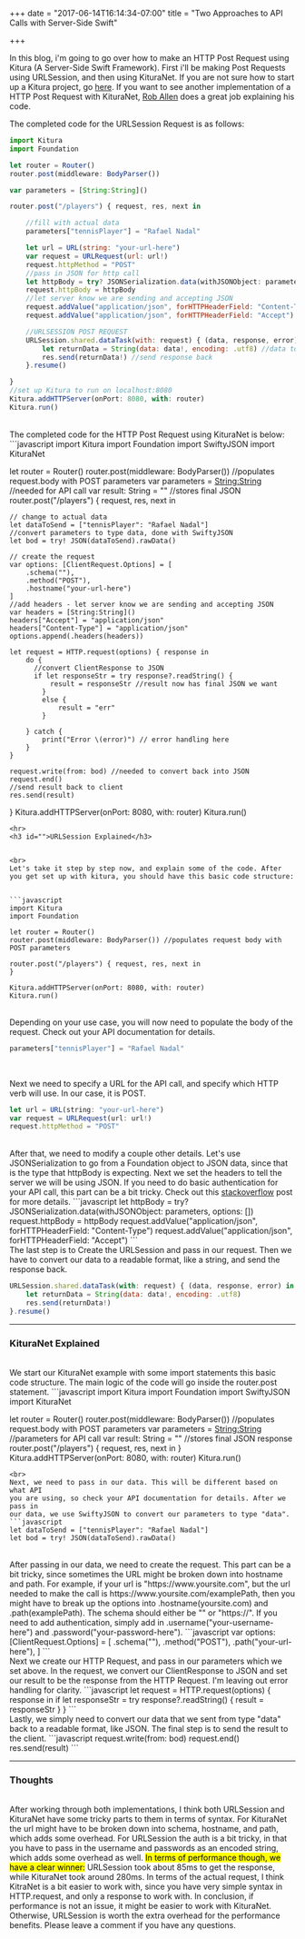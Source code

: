 +++
date = "2017-06-14T16:14:34-07:00"
title = "Two Approaches to API Calls with Server-Side Swift"

+++

In this blog, i'm going to go over how to make an HTTP Post Request using
Kitura (A Server-Side Swift Framework). First i'll be making Post Requests using
URLSession, and then using KituraNet. If you are not
sure how to start up a Kitura project, go
<a href="http://www.kitura.io/en/starter/gettingstarted.html">here</a>. If you
want to see another implementation of a HTTP Post Request with KituraNet,
<a href="https://akrabat.com/posting-data-using-kituranet/">Rob Allen</a>
does a great job explaining his code.  

The completed code for the URLSession Request is as follows:
```javascript
import Kitura
import Foundation

let router = Router()
router.post(middleware: BodyParser())

var parameters = [String:String]()

router.post("/players") { request, res, next in

    //fill with actual data
    parameters["tennisPlayer"] = "Rafael Nadal"

    let url = URL(string: "your-url-here")
    var request = URLRequest(url: url!)
    request.httpMethod = "POST"
    //pass in JSON for http call
    let httpBody = try? JSONSerialization.data(withJSONObject: parameters, options: [])
    request.httpBody = httpBody
    //let server know we are sending and accepting JSON
    request.addValue("application/json", forHTTPHeaderField: "Content-Type")
    request.addValue("application/json", forHTTPHeaderField: "Accept")

    //URLSESSION POST REQUEST
    URLSession.shared.dataTask(with: request) { (data, response, error) in
        let returnData = String(data: data!, encoding: .utf8) //data to String
        res.send(returnData!) //send response back
    }.resume()

}
//set up Kitura to run on localhost:8080
Kitura.addHTTPServer(onPort: 8080, with: router)
Kitura.run()
```
<br>
The completed code for the HTTP Post Request using KituraNet is below:
```javascript
import Kitura
import Foundation
import SwiftyJSON
import KituraNet

let router = Router()
router.post(middleware: BodyParser()) //populates request.body with POST parameters
var parameters = [String:String]() //needed for API call
var result: String = "" //stores final JSON
router.post("/players") { request, res, next in

    // change to actual data
    let dataToSend = ["tennisPlayer": "Rafael Nadal"]
    //convert parameters to type data, done with SwiftyJSON
    let bod = try! JSON(dataToSend).rawData()

    // create the request
    var options: [ClientRequest.Options] = [
        .schema(""),
        .method("POST"),
        .hostname("your-url-here")
    ]
    //add headers - let server know we are sending and accepting JSON
    var headers = [String:String]()
    headers["Accept"] = "application/json"
    headers["Content-Type"] = "application/json"
    options.append(.headers(headers))

    let request = HTTP.request(options) { response in
        do {
          //convert ClientResponse to JSON
          if let responseStr = try response?.readString() {
              result = responseStr //result now has final JSON we want
            }
            else {
                result = "err"
            }

        } catch {
            print("Error \(error)") // error handling here
        }
    }

    request.write(from: bod) //needed to convert back into JSON
    request.end()
    //send result back to client
    res.send(result)
}
Kitura.addHTTPServer(onPort: 8080, with: router)
Kitura.run()
```
<hr>
<h3 id="">URLSession Explained</h3>


<br>
Let's take it step by step now, and explain some of the code. After
you get set up with kitura, you should have this basic code structure:


```javascript
import Kitura
import Foundation

let router = Router()
router.post(middleware: BodyParser()) //populates request body with POST parameters

router.post("/players") { request, res, next in
}

Kitura.addHTTPServer(onPort: 8080, with: router)
Kitura.run()
```
<br>
Depending on your use case, you will now need to populate the body of
the request. Check out your API documentation for details.

```javascript
parameters["tennisPlayer"] = "Rafael Nadal"
```
<br>

Next we need to specify a URL for the API call, and specify which HTTP verb
will use. In our case, it is POST.

```javascript
let url = URL(string: "your-url-here")
var request = URLRequest(url: url!)
request.httpMethod = "POST"
```
<br>
After that, we need to modify a couple other details. Let's use JSONSerialization
to go from a Foundation object to JSON data, since that is the type that
httpBody is expecting. Next we set the headers to tell the server we will be using JSON.
If you need to do basic authentication for your API call, this part can be a bit tricky.
Check out this <a
href="https://stackoverflow.com/questions/24379601/how-to-make-an-http-request-basic-auth-in-swift">
stackoverflow</a> post for more details.
```javascript
let httpBody = try? JSONSerialization.data(withJSONObject: parameters, options: [])
request.httpBody = httpBody
request.addValue("application/json", forHTTPHeaderField: "Content-Type")
request.addValue("application/json", forHTTPHeaderField: "Accept")
```
<br>
The last step is to Create the URLSession and pass in our request. Then we
have to convert our data to a readable format, like a string, and send the
response back.

```javascript
URLSession.shared.dataTask(with: request) { (data, response, error) in
    let returnData = String(data: data!, encoding: .utf8)
    res.send(returnData!)
}.resume()
```
<hr>
<h3 id="">KituraNet Explained</h3>
<br>
We start our KituraNet example with some import statements this basic code
structure. The main logic of the code will go inside the router.post statement.
```javascript
import Kitura
import Foundation
import SwiftyJSON
import KituraNet

let router = Router()
router.post(middleware: BodyParser()) //populates request.body with POST parameters
var parameters = [String:String]() //parameters for API call
var result: String = "" //stores final JSON response
router.post("/players") { request, res, next in
}
Kitura.addHTTPServer(onPort: 8080, with: router)
Kitura.run()
```
<br>
Next, we need to pass in our data. This will be different based on what API
you are using, so check your API documentation for details. After we pass in
our data, we use SwiftyJSON to convert our parameters to type "data".
```javascript
let dataToSend = ["tennisPlayer": "Rafael Nadal"]
let bod = try! JSON(dataToSend).rawData()
```
<br>
After passing in our data, we need to create the request. This part can be a
bit tricky, since sometimes the URL might be broken down into hostname and path.
For example, if your url is "https://www.yoursite.com", but the url needed to make the
call is https://www.yoursite.com/examplePath, then you might have to break up
the options into .hostname(yoursite.com) and .path(examplePath). The schema
should either be "" or "https://". If you need to add authentication, simply
add in .username("your-username-here") and .password("your-password-here").
```javascript
var options: [ClientRequest.Options] = [
    .schema(""),
    .method("POST"),
    .path("your-url-here"),
]
```
<br>
Next we create our HTTP Request, and pass in our parameters which we set above. In the request, we
convert our ClientResponse to JSON and set our result to be the response
from the HTTP Request. I'm leaving out error handling for clarity.
```javascript
let request = HTTP.request(options) { response in
    if let responseStr = try response?.readString() {
        result = responseStr
    }
}
```

<br>
Lastly, we simply need to convert our data that we sent from type "data" back
to a readable format, like JSON. The final step is to send the result to the
client.
```javascript
request.write(from: bod)
request.end()
res.send(result)
```
<br>
<hr>
<h3 id="">Thoughts</h3>
<br>
After working through both implementations, I think both URLSession and KituraNet
have some tricky parts to them in terms of syntax. For KituraNet the url might
have to be broken down into schema, hostname, and path, which adds some overhead.
For URLSession the auth is a bit tricky, in that you have to pass in the
username and passwords as an encoded string, which adds some overhead as well.
<mark>In terms of performance though, we have a clear winner:</mark> URLSession took about
85ms to get the
response, while KituraNet took around 280ms. In terms of the actual request,
I think KitraNet is a bit easier to work with, since you have very simple
syntax in HTTP.request, and only a response to work with. In conclusion, if
performance is not an issue, it might be easier to work with KituraNet. Otherwise,
URLSession is worth the extra overhead for the performance benefits. Please leave a comment if you have any questions.
